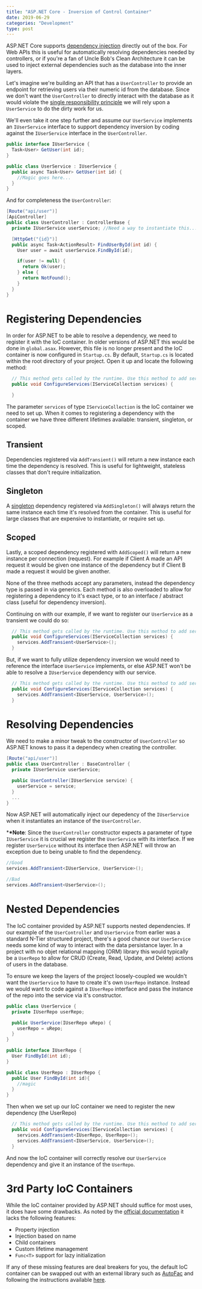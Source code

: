 ```yaml
---
title: "ASP.NET Core - Inversion of Control Container"
date: 2019-06-29
categories: "Development"
type: post
---
```


ASP.NET Core supports [dependency injection](https://eddieabbondanz.io/post/software-design/dependency-injection/) directly out of the box. For Web APIs this is useful for automatically resolving dependencies needed by controllers, or if you're a fan of Uncle Bob's Clean Architecture it can be used to inject external dependencies such as the database into the inner layers.

Let's imagine we're building an API that has a `UserController` to provide an endpoint for retrieving users via their numeric id from the database. Since we don't want the `UserController` to directly interact with the database as it would violate the [single responsibility principle](https://scotch.io/bar-talk/s-o-l-i-d-the-first-five-principles-of-object-oriented-design) we will rely upon a `UserService` to do the dirty work for us.

We'll even take it one step further and assume our `UserService` implements an `IUserService` interface to support dependency inversion by coding against the `IUserService` interface in the `UserController`.

```csharp
public interface IUserService {
  Task<User> GetUser(int id);
}

public class UserService : IUserService {
  public async Task<User> GetUser(int id) {
    //Magic goes here...
  }
}
```

And for completeness the `UserController`:

```csharp
[Route("api/user")]
[ApiController]
public class UserController : ControllerBase {
  private IUserService userService; //Need a way to instantiate this...

  [HttpGet("{id}")]
  public async Task<ActionResult> FindUserById(int id) {
    User user = await userService.FindById(id);

    if(user != null) {
      return Ok(user);
    } else {
      return NotFound();
    }
  }
}
```

# Registering Dependencies

In order for ASP.NET to be able to resolve a dependency, we need to register it with the IoC container. In older versions of ASP.NET this would be done in `global.asax`. However, this file is no longer present and the IoC container is now configured in `Startup.cs`. By default, `Startup.cs` is located within the root directory of your project. Open it up and locate the following method:

```csharp
  // This method gets called by the runtime. Use this method to add services to the container.
  public void ConfigureServices(IServiceCollection services) {

  }
```

The parameter `services` of type `IServiceCollection` is the IoC container we need to set up. When it comes to registering a dependency with the container we have three different lifetimes available: transient, singleton, or scoped.

## Transient

Dependencies registered via `AddTransient()` will return a new instance each time the dependency is resolved. This is useful for lightweight, stateless classes that don't require initialization.

## Singleton

A [singleton](https://en.wikipedia.org/wiki/Singleton_pattern) dependency registered via `AddSingleton()` will always return the same instance each time it's resolved from the container. This is useful for large classes that are expensive to instantiate, or require set up.

## Scoped

Lastly, a scoped dependency registered with `AddScoped()` will return a new instance per connection (request). For example if Client A made an API request it would be given one instance of the dependency but if Client B made a request it would be given another.

None of the three methods accept any parameters, instead the dependency type is passed in via generics. Each method is also overloaded to allow for registering a dependency to it's exact type, or to an interface / abstract class (useful for dependency inversion).

Continuing on with our example, if we want to register our `UserService` as a transient we could do so:

```csharp
  // This method gets called by the runtime. Use this method to add services to the container.
  public void ConfigureServices(IServiceCollection services) {
    services.AddTransient<UserService>();
  }
```

But, if we want to fully utilize dependency inversion we would need to reference the interface `UserService` implements, or else ASP.NET won't be able to resolve a `IUserService` dependency with our service.

```csharp
  // This method gets called by the runtime. Use this method to add services to the container.
  public void ConfigureServices(IServiceCollection services) {
    services.AddTransient<IUserService, UserService>();
  }
```

# Resolving Dependencies

We need to make a minor tweak to the constructor of `UserController` so ASP.NET knows to pass it a dependecy when creating the controller.

```csharp
[Route("api/user")]
public class UserController : BaseController {
  private IUserService userService;

  public UserController(IUserService service) {
    userService = service;
  }
  ...
}
```

Now ASP.NET will automatically inject our depedency of the `IUserService` when it instantiates an instance of the `UserController`.

\***\*Note**: Since the `UserController` constructor expects a parameter of type `IUserService` it is crucial we register the `UserService` with its interface. If we register `UserService` without its interface then ASP.NET will throw an exception due to being unable to find the dependency.

```csharp
//Good
services.AddTransient<IUserService, UserService>();

//Bad
services.AddTransient<UserService>();
```

# Nested Dependencies

The IoC container provided by ASP.NET supports nested dependencies. If our example of the `UserController` and `UserService` from earlier was a standard N-Tier structured project, there's a good chance our `UserService` needs some kind of way to interact with the data persistance layer. In a project with no objet relational mapping (ORM) library this would typically be a `UserRepo` to allow for CRUD (Create, Read, Update, and Delete) actions of users in the database.

To ensure we keep the layers of the project loosely-coupled we wouldn't want the `UserService` to have to create it's own `UserRepo` instance. Instead we would want to code against a `IUserRepo` interface and pass the instance of the repo into the service via it's constructor.

```csharp
public class UserService {
  private IUserRepo userRepo;

  public UserService(IUserRepo uRepo) {
    userRepo = uRepo;
  }
}

public interface IUserRepo {
  User FindById(int id);
}

public class UserRepo : IUserRepo {
  public User FindById(int id){
    //magic
  }
}
```

Then when we set up our IoC container we need to register the new dependency (the UserRepo)

```csharp
  // This method gets called by the runtime. Use this method to add services to the container.
  public void ConfigureServices(IServiceCollection services) {
    services.AddTransient<IUserRepo, UserRepo>();
    services.AddTransient<IUserService, UserService>();
  }
```

And now the IoC container will correctly resolve our `UserService` dependency and give it an instance of the `UserRepo`.

# 3rd Party IoC Containers

While the IoC container provided by ASP.NET should suffice for most uses, it does have some drawbacks. As noted by the [official documentation](https://docs.microsoft.com/en-us/aspnet/core/fundamentals/dependency-injection?view=aspnetcore-2.2#default-service-container-replacement) it lacks the following features:

- Property injection
- Injection based on name
- Child containers
- Custom lifetime management
- `Func<T>` support for lazy initialization

If any of these missing features are deal breakers for you, the default IoC container can be swapped out with an external library such as [AutoFac](https://www.nuget.org/packages/Autofac/) and following the instructions available [here](https://docs.microsoft.com/en-us/aspnet/core/fundamentals/dependency-injection?view=aspnetcore-2.2#default-service-container-replacement).
